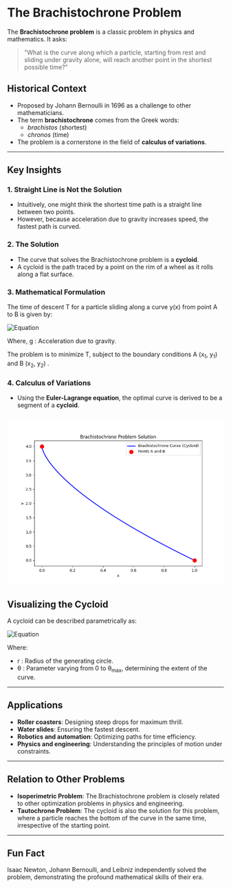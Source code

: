 
# The Brachistochrone Problem

The **Brachistochrone problem** is a classic problem in physics and mathematics. It asks:

> "What is the curve along which a particle, starting from rest and sliding under gravity alone, will reach another point in the shortest possible time?"

## Historical Context
- Proposed by Johann Bernoulli in 1696 as a challenge to other mathematicians.
- The term **brachistochrone** comes from the Greek words:
  - *brachistos* (shortest)
  - *chronos* (time)
- The problem is a cornerstone in the field of **calculus of variations**.

---

## Key Insights

### 1. Straight Line is Not the Solution
- Intuitively, one might think the shortest time path is a straight line between two points.
- However, because acceleration due to gravity increases speed, the fastest path is curved.

### 2. The Solution
- The curve that solves the Brachistochrone problem is a **cycloid**.
- A cycloid is the path traced by a point on the rim of a wheel as it rolls along a flat surface.

### 3. Mathematical Formulation
The time of descent  T  for a particle sliding along a curve y(x) from point A to B is given by:

![Equation](https://quicklatex.com/cache3/d3/ql_2dd811f24fb9ca9ccaf5d834157822d3_l3.png)

Where, g : Acceleration due to gravity.

The problem is to minimize T, subject to the boundary conditions A (x<sub>1</sub>, y<sub>1</sub>)  and  B (x<sub>2</sub>, y<sub>2</sub>) . 

### 4. Calculus of Variations
- Using the **Euler-Lagrange equation**, the optimal curve is derived to be a segment of a **cycloid**.

![Image](https://github.com/abhx7/Cool-Physics-Problems/blob/main/Problem%20of%20Fastest%20Descent/brachistochrone.png)
---

## Visualizing the Cycloid

A cycloid can be described parametrically as:

![Equation](https://quicklatex.com/cache3/3e/ql_55a24f9f8bf03b4885369eec4f5fcf3e_l3.png)

Where:

- r : Radius of the generating circle.
- θ : Parameter varying from  0 to θ<sub>max</sub>, determining the extent of the curve.

---

## Applications
- **Roller coasters**: Designing steep drops for maximum thrill.
- **Water slides**: Ensuring the fastest descent.
- **Robotics and automation**: Optimizing paths for time efficiency.
- **Physics and engineering**: Understanding the principles of motion under constraints.

---

## Relation to Other Problems
- **Isoperimetric Problem**: The Brachistochrone problem is closely related to other optimization problems in physics and engineering.
- **Tautochrone Problem**: The cycloid is also the solution for this problem, where a particle reaches the bottom of the curve in the same time, irrespective of the starting point.

---

## Fun Fact
Isaac Newton, Johann Bernoulli, and Leibniz independently solved the problem, demonstrating the profound mathematical skills of their era.

